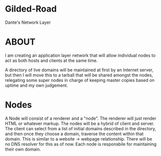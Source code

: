 # Gilded-Road
Dante's Network Layer

# ABOUT
I am creating an application layer network that will allow individual nodes to act as both hosts and clients at the same time.

A directory of live domains will be maintained at first by an Internet server, but then I will move this to a tarball that will be shared amongst the nodes, relegating some super nodes in charge of keeping master copies based on uptime and my own judgement.

# Nodes
A Node will consist of a renderer and a "node". The renderer will just render HTML or whatever markup. The nodes will be a hybrid of client and server. The client can select from a list of initial domains described in the directory, and then once they choose a domain, traverse the content within that domain. This is similar to a website -> webpage relationship. There will be no DNS resolver for this as of now. Each node is responsbile for maintaining their own domain.

